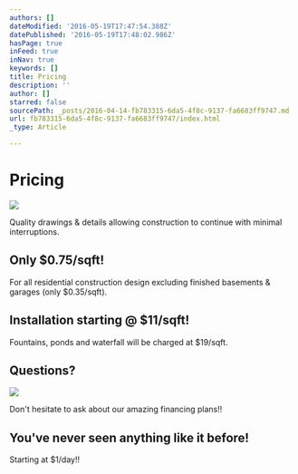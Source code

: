 ```yaml
---
authors: []
dateModified: '2016-05-19T17:47:54.388Z'
datePublished: '2016-05-19T17:48:02.986Z'
hasPage: true
inFeed: true
inNav: true
keywords: []
title: Pricing
description: ''
author: []
starred: false
sourcePath: _posts/2016-04-14-fb783315-6da5-4f8c-9137-fa6683ff9747.md
url: fb783315-6da5-4f8c-9137-fa6683ff9747/index.html
_type: Article

---
```

# Pricing
![](https://the-grid-user-content.s3-us-west-2.amazonaws.com/bb46729e-6c8b-4bb6-b55d-728b24d0bc4a.png)

Quality drawings & details allowing construction to continue with minimal interruptions.

## Only $0.75/sqft!

For all residential construction design excluding finished basements & garages (only $0.35/sqft).

## Installation starting @ $11/sqft!

Fountains, ponds and waterfall will be charged at $19/sqft.

## Questions?
![](https://the-grid-user-content.s3-us-west-2.amazonaws.com/8474a4dd-2df3-4176-b663-9a57c410d12e.jpg)

Don't hesitate to ask about our amazing financing plans!!

## You've never seen anything like it before!

Starting at $1/day!!